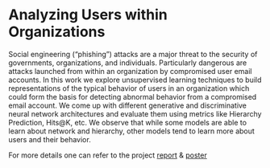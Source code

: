 # Analyzing Users within Organizations

Social engineering (“phishing”) attacks are a major threat to the security of governments, organizations, and individuals. Particularly dangerous are attacks launched from within an organization by compromised user email accounts. In this work we explore unsupervised learning techniques to build representations of the typical behavior of users in an organization which could form the basis for detecting abnormal behavior from a compromised email account. We come up with different generative and discriminative neural network architectures and evaluate them using metrics like Hierarchy Prediction, Hits@K, etc. We observe that while some models are able to learn about network and hierarchy, other models tend to learn more about users and their behavior. 

For more details one can refer to the project [report](https://github.com/rohinikapoor/organizational-roles/blob/master/reports/project-report.pdf) & [poster](https://github.com/rohinikapoor/organizational-roles/blob/master/reports/poster.pdf)
